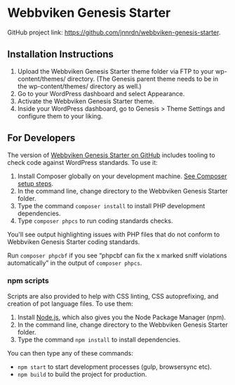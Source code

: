 # Webbviken Genesis Starter

GitHub project link: https://github.com/jnnrdn/webbviken-genesis-starter.


## Installation Instructions

1. Upload the Webbviken Genesis Starter theme folder via FTP to your wp-content/themes/ directory. (The Genesis parent theme needs to be in the wp-content/themes/ directory as well.)
2. Go to your WordPress dashboard and select Appearance.
3. Activate the Webbviken Genesis Starter theme.
4. Inside your WordPress dashboard, go to Genesis > Theme Settings and configure them to your liking.

## For Developers

The version of [Webbviken Genesis Starter on GitHub](https://github.com/jnnrdn/webbviken-genesis-starter/) includes tooling to check code against WordPress standards. To use it:

1. Install Composer globally on your development machine. [See Composer setup steps](https://getcomposer.org/doc/00-intro.md#downloading-the-composer-executable).
2. In the command line, change directory to the Webbviken Genesis Starter folder.
3. Type the command `composer install` to install PHP development dependencies.
4. Type `composer phpcs` to run coding standards checks.

You'll see output highlighting issues with PHP files that do not conform to Webbviken Genesis Starter coding standards.

Run `composer phpcbf` if you see “phpcbf can fix the x marked sniff violations automatically” in the output of `composer phpcs`.

### npm scripts

Scripts are also provided to help with CSS linting, CSS autoprefixing, and creation of pot language files. To use them:

1. Install [Node.js](https://nodejs.org/), which also gives you the Node Package Manager (npm).
2. In the command line, change directory to the Webbviken Genesis Starter folder.
3. Type the command `npm install` to install dependencies.

You can then type any of these commands:

- `npm start` to start development processes (gulp, browsersync etc).
- `npm build` to build the project for production.
